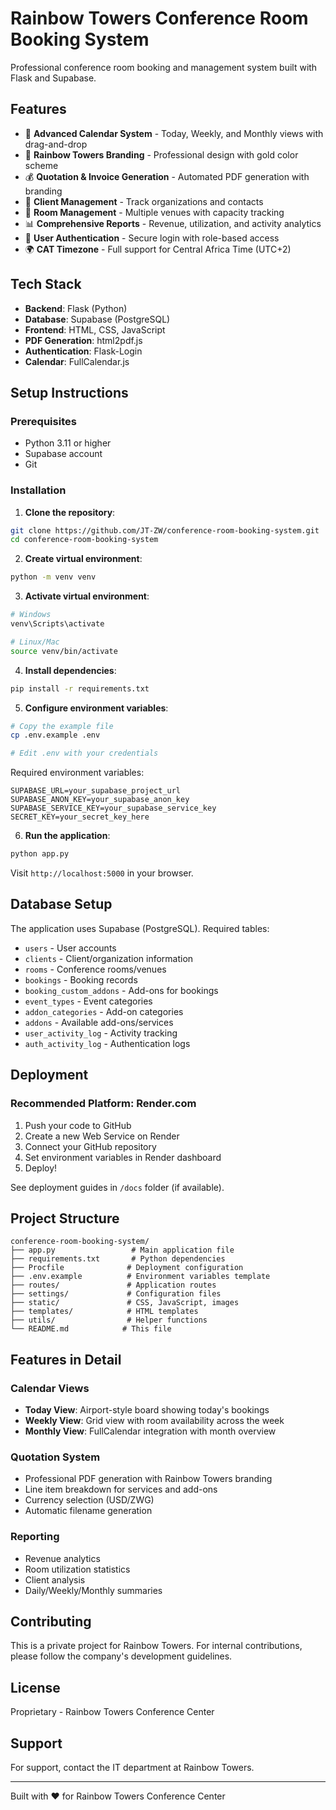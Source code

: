 # Rainbow Towers Conference Room Booking System

Professional conference room booking and management system built with Flask and Supabase.

## Features

- 📅 **Advanced Calendar System** - Today, Weekly, and Monthly views with drag-and-drop
- 🎨 **Rainbow Towers Branding** - Professional design with gold color scheme
- 💰 **Quotation & Invoice Generation** - Automated PDF generation with branding
- 👥 **Client Management** - Track organizations and contacts
- 🏢 **Room Management** - Multiple venues with capacity tracking
- 📊 **Comprehensive Reports** - Revenue, utilization, and activity analytics
- 🔐 **User Authentication** - Secure login with role-based access
- 🌍 **CAT Timezone** - Full support for Central Africa Time (UTC+2)

## Tech Stack

- **Backend**: Flask (Python)
- **Database**: Supabase (PostgreSQL)
- **Frontend**: HTML, CSS, JavaScript
- **PDF Generation**: html2pdf.js
- **Authentication**: Flask-Login
- **Calendar**: FullCalendar.js

## Setup Instructions

### Prerequisites

- Python 3.11 or higher
- Supabase account
- Git

### Installation

1. **Clone the repository**:

```bash
git clone https://github.com/JT-ZW/conference-room-booking-system.git
cd conference-room-booking-system
```

2. **Create virtual environment**:

```bash
python -m venv venv
```

3. **Activate virtual environment**:

```bash
# Windows
venv\Scripts\activate

# Linux/Mac
source venv/bin/activate
```

4. **Install dependencies**:

```bash
pip install -r requirements.txt
```

5. **Configure environment variables**:

```bash
# Copy the example file
cp .env.example .env

# Edit .env with your credentials
```

Required environment variables:

```
SUPABASE_URL=your_supabase_project_url
SUPABASE_ANON_KEY=your_supabase_anon_key
SUPABASE_SERVICE_KEY=your_supabase_service_key
SECRET_KEY=your_secret_key_here
```

6. **Run the application**:

```bash
python app.py
```

Visit `http://localhost:5000` in your browser.

## Database Setup

The application uses Supabase (PostgreSQL). Required tables:

- `users` - User accounts
- `clients` - Client/organization information
- `rooms` - Conference rooms/venues
- `bookings` - Booking records
- `booking_custom_addons` - Add-ons for bookings
- `event_types` - Event categories
- `addon_categories` - Add-on categories
- `addons` - Available add-ons/services
- `user_activity_log` - Activity tracking
- `auth_activity_log` - Authentication logs

## Deployment

### Recommended Platform: Render.com

1. Push your code to GitHub
2. Create a new Web Service on Render
3. Connect your GitHub repository
4. Set environment variables in Render dashboard
5. Deploy!

See deployment guides in `/docs` folder (if available).

## Project Structure

```
conference-room-booking-system/
├── app.py                 # Main application file
├── requirements.txt       # Python dependencies
├── Procfile              # Deployment configuration
├── .env.example          # Environment variables template
├── routes/               # Application routes
├── settings/             # Configuration files
├── static/               # CSS, JavaScript, images
├── templates/            # HTML templates
├── utils/                # Helper functions
└── README.md            # This file
```

## Features in Detail

### Calendar Views

- **Today View**: Airport-style board showing today's bookings
- **Weekly View**: Grid view with room availability across the week
- **Monthly View**: FullCalendar integration with month overview

### Quotation System

- Professional PDF generation with Rainbow Towers branding
- Line item breakdown for services and add-ons
- Currency selection (USD/ZWG)
- Automatic filename generation

### Reporting

- Revenue analytics
- Room utilization statistics
- Client analysis
- Daily/Weekly/Monthly summaries

## Contributing

This is a private project for Rainbow Towers. For internal contributions, please follow the company's development guidelines.

## License

Proprietary - Rainbow Towers Conference Center

## Support

For support, contact the IT department at Rainbow Towers.

---

Built with ❤️ for Rainbow Towers Conference Center
